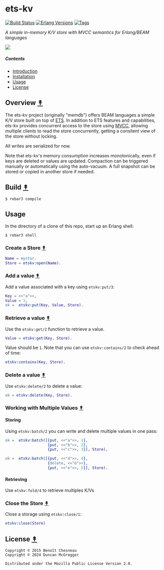 # ets-kv

[![Build Status][gh-actions-badge]][gh-actions]
[![Erlang Versions][erlang-badge]][versions]
[![Tags][github-tags-badge]][github-tags]

*A simple in-memory K/V store with MVCC semantics for Erlang/BEAM languages*

[![][logo]][logo-large]

##### Contents

* [Introduction](#introduction-)
* [Installation](#installation-)
* [Usage](#usage-)
* [License](#license-)

## Overview [&#x219F;](#contents)

The ets-kv project (originally "memdb") offers BEAM languages a simple K/V store built on top of [ETS](http://www.erlang.org/doc/man/ets.html). In addition to ETS features and capabilities, ets-kv provides concurrent access to the store using [MVCC](https://en.wikipedia.org/wiki/Multiversion_concurrency_control), allowing multiple clients to read the store concurrently, getting a consitent view of the store without locking.

All writes are serialized for now.

Note that ets-kv's memory consumption increases monotonically, even if keys are deleted or values are updated. Compaction can be
triggered manually or automatically using the auto-vacuum. A full snapshot can be stored or copied in another store
if needed.

## Build [&#x219F;](#contents)

```shell
$ rebar3 compile
```

## Usage


In the directory of a clone of this repo, start up an Erlang shell:

``` shell
$ rebar3 shell
```

### Create a Store [&#x219F;](#contents)

```erl
Name = mystor.
Store = etskv:open(Name).
```

### Add a value [&#x219F;](#contents)

Add a value associated with a key using `etskv:put/3`:

```erl
Key = <<"a">>,
Value = 1,
ok =  etskv:put(Key, Value, Store).
```

### Retrieve a value [&#x219F;](#contents)

Use the `etskv:get/2` function to retrieve a value.

```erl
Value = etskv:get(Key, Store).
```

Value should be `1`. Note that you can use `etskv:contains/2` to check ahead of time:

``` erl
etskv:contains(Key, Store).
```

### Delete a value [&#x219F;](#contents)

Use `etskv:delete/2` to delete a value:

```erl
ok = etskv:delete(Key, Store).
```

### Working with Multiple Values [&#x219F;](#contents)

#### Storing

Using `etskv:batch/2` you can write and delete multiple values in one
pass:

```erl
ok =  etskv:batch([{put, <<"a">>, 1},
                   {put, <<"b">>, 2},
                   {put, <<"c">>, 3}], Store),

ok =  etskv:batch([{put, <<"d">>, 4},
                   {delete, <<"b">>},
                   {put, <<"e">>, 5}], Store).
```

#### Retrieving

Use `etskv:fold/4` to retrieve multiples K/Vs

### Close the Store [&#x219F;](#contents)

Close a storage using `etskv:close/1`:

```erl
etskv:close(Store)
```

## License [&#x219F;](#contents)

```
Copyright © 2015 Benoît Chesneau
Copyright © 2024 Duncan McGreggor

Distributed under the Mozilla Public License Version 2.0.
```

[//]: ---Named-Links---

[logo]: priv/images/logo.png
[logo-large]: priv/images/logo-large.jpg
[gh-actions-badge]: https://github.com/erlsci/ets-kv/workflows/ci%2Fcd/badge.svg
[gh-actions]: https://github.com/erlsci/ets-kv/actions
[erlang-badge]: https://img.shields.io/badge/erlang-21%20to%2026-blue.svg
[versions]: https://github.com/erlsci/ets-kv/blob/master/.github/workflows/cicd.yml
[github-tags]: https://github.com/erlsci/ets-kv/tags
[github-tags-badge]: https://img.shields.io/github/tag/erlsci/ets-kv.svg
